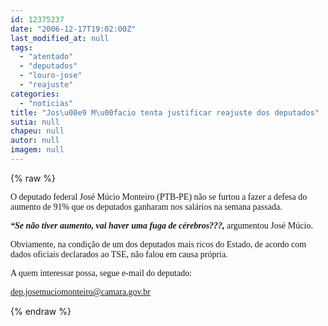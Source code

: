 ```yaml
---
id: 12375237
date: "2006-12-17T19:02:00Z"
last_modified_at: null
tags:
  - "atentado"
  - "deputados"
  - "louro-jose"
  - "reajuste"
categories:
  - "noticias"
title: "Jos\u00e9 M\u00facio tenta justificar reajuste dos deputados"
sutia: null
chapeu: null
autor: null
imagem: null
---
```

{% raw %}
<p><P><FONT face=Verdana>O deputado federal José Múcio Monteiro (PTB-PE) não se furtou a fazer a defesa do aumento de 91% que os deputados ganharam nos salários na semana passada.</FONT></P></p>
<p><P><FONT face=Verdana><STRONG><EM>“Se não tiver aumento, vai haver uma fuga de cérebros???,</EM></STRONG> argumentou José Múcio.<BR></FONT></P></p>
<p><P><FONT face=Verdana>Obviamente, na condição de um dos deputados mais ricos do Estado, de acordo com dados oficiais declarados ao TSE, não falou em causa própria.</FONT></P></p>
<p><P class=MsoNormal style=\"MARGIN: 0cm 0cm 0pt\"><FONT face=Verdana>A quem interessar possa, segue e-mail do deputado:</FONT></P></p>
<p><P class=MsoNormal style=\"MARGIN: 0cm 0cm 0pt\"><A href=\"mailto:dep.josemuciomonteiro@camara.gov.br\"><FONT face=Verdana>dep.josemuciomonteiro@camara.gov.br</FONT></A><FONT face=Verdana><BR></FONT></P> </p>
{% endraw %}